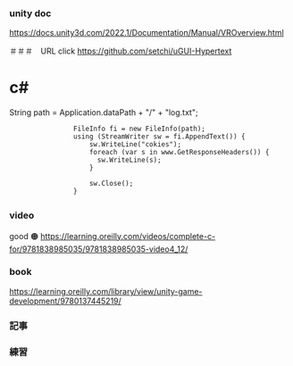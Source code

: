 ### unity doc
https://docs.unity3d.com/2022.1/Documentation/Manual/VROverview.html

＃＃＃　URL click
https://github.com/setchi/uGUI-Hypertext

# c#
 String path = Application.dataPath + "/" + "log.txt";
     
                    FileInfo fi = new FileInfo(path);
                    using (StreamWriter sw = fi.AppendText()) {
                        sw.WriteLine("cokies");
                        foreach (var s in www.GetResponseHeaders()) {
                          sw.WriteLine(s);
                        }
                      
                        sw.Close();
                    }

### video　
good 🟠
https://learning.oreilly.com/videos/complete-c-for/9781838985035/9781838985035-video4_12/

### book
https://learning.oreilly.com/library/view/unity-game-development/9780137445219/

### 記事


### 練習





